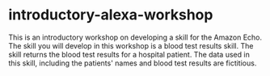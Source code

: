 # introductory-alexa-workshop
This is an introductory workshop on developing a skill for the Amazon Echo.  The skill you will develop in this workshop is a blood test results skill.  The skill returns the blood test results for a hospital patient.  The data used in this skill, including the patients' names and blood test results are fictitious.
